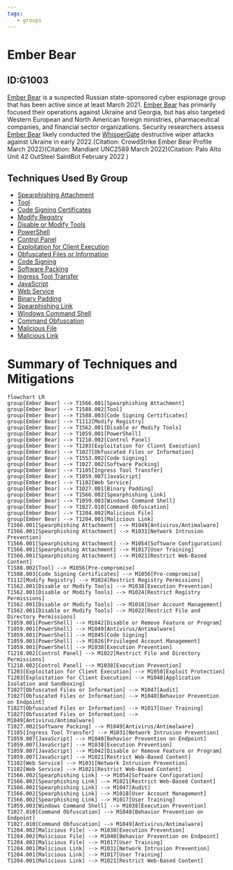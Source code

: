 ```yaml
---
tags:
   - groups
---
```

# Ember Bear
## ID:G1003
[Ember Bear](/mitre/groups/G1003) is a suspected Russian state-sponsored cyber espionage group that has been active since at least March 2021. [Ember Bear](/mitre/groups/G1003) has primarily focused their operations against Ukraine and Georgia, but has also targeted Western European and North American foreign ministries, pharmaceutical companies, and financial sector organizations. Security researchers assess [Ember Bear](/mitre/groups/G1003) likely conducted the [WhisperGate](/mitre/software/S0689) destructive wiper attacks against Ukraine in early 2022.(Citation: CrowdStrike Ember Bear Profile March 2022)(Citation: Mandiant UNC2589 March 2022)(Citation: Palo Alto Unit 42 OutSteel SaintBot February 2022 ) 
## Techniques Used By Group
* [Spearphishing Attachment](/mitre/techniques/T1566/001)
* [Tool](/mitre/techniques/T1588/002)
* [Code Signing Certificates](/mitre/techniques/T1588/003)
* [Modify Registry](/mitre/techniques/T1112)
* [Disable or Modify Tools](/mitre/techniques/T1562/001)
* [PowerShell](/mitre/techniques/T1059/001)
* [Control Panel](/mitre/techniques/T1218/002)
* [Exploitation for Client Execution](/mitre/techniques/T1203)
* [Obfuscated Files or Information](/mitre/techniques/T1027)
* [Code Signing](/mitre/techniques/T1553/002)
* [Software Packing](/mitre/techniques/T1027/002)
* [Ingress Tool Transfer](/mitre/techniques/T1105)
* [JavaScript](/mitre/techniques/T1059/007)
* [Web Service](/mitre/techniques/T1102)
* [Binary Padding](/mitre/techniques/T1027/001)
* [Spearphishing Link](/mitre/techniques/T1566/002)
* [Windows Command Shell](/mitre/techniques/T1059/003)
* [Command Obfuscation](/mitre/techniques/T1027/010)
* [Malicious File](/mitre/techniques/T1204/002)
* [Malicious Link](/mitre/techniques/T1204/001)

# Summary of Techniques and Mitigations
```mermaid
flowchart LR
group[Ember Bear] --> T1566.001[Spearphishing Attachment]
group[Ember Bear] --> T1588.002[Tool]
group[Ember Bear] --> T1588.003[Code Signing Certificates]
group[Ember Bear] --> T1112[Modify Registry]
group[Ember Bear] --> T1562.001[Disable or Modify Tools]
group[Ember Bear] --> T1059.001[PowerShell]
group[Ember Bear] --> T1218.002[Control Panel]
group[Ember Bear] --> T1203[Exploitation for Client Execution]
group[Ember Bear] --> T1027[Obfuscated Files or Information]
group[Ember Bear] --> T1553.002[Code Signing]
group[Ember Bear] --> T1027.002[Software Packing]
group[Ember Bear] --> T1105[Ingress Tool Transfer]
group[Ember Bear] --> T1059.007[JavaScript]
group[Ember Bear] --> T1102[Web Service]
group[Ember Bear] --> T1027.001[Binary Padding]
group[Ember Bear] --> T1566.002[Spearphishing Link]
group[Ember Bear] --> T1059.003[Windows Command Shell]
group[Ember Bear] --> T1027.010[Command Obfuscation]
group[Ember Bear] --> T1204.002[Malicious File]
group[Ember Bear] --> T1204.001[Malicious Link]
T1566.001[Spearphishing Attachment] --> M1049[Antivirus/Antimalware]
T1566.001[Spearphishing Attachment] --> M1031[Network Intrusion Prevention]
T1566.001[Spearphishing Attachment] --> M1054[Software Configuration]
T1566.001[Spearphishing Attachment] --> M1017[User Training]
T1566.001[Spearphishing Attachment] --> M1021[Restrict Web-Based Content]
T1588.002[Tool] --> M1056[Pre-compromise]
T1588.003[Code Signing Certificates] --> M1056[Pre-compromise]
T1112[Modify Registry] --> M1024[Restrict Registry Permissions]
T1562.001[Disable or Modify Tools] --> M1038[Execution Prevention]
T1562.001[Disable or Modify Tools] --> M1024[Restrict Registry Permissions]
T1562.001[Disable or Modify Tools] --> M1018[User Account Management]
T1562.001[Disable or Modify Tools] --> M1022[Restrict File and Directory Permissions]
T1059.001[PowerShell] --> M1042[Disable or Remove Feature or Program]
T1059.001[PowerShell] --> M1049[Antivirus/Antimalware]
T1059.001[PowerShell] --> M1045[Code Signing]
T1059.001[PowerShell] --> M1026[Privileged Account Management]
T1059.001[PowerShell] --> M1038[Execution Prevention]
T1218.002[Control Panel] --> M1022[Restrict File and Directory Permissions]
T1218.002[Control Panel] --> M1038[Execution Prevention]
T1203[Exploitation for Client Execution] --> M1050[Exploit Protection]
T1203[Exploitation for Client Execution] --> M1048[Application Isolation and Sandboxing]
T1027[Obfuscated Files or Information] --> M1047[Audit]
T1027[Obfuscated Files or Information] --> M1040[Behavior Prevention on Endpoint]
T1027[Obfuscated Files or Information] --> M1017[User Training]
T1027[Obfuscated Files or Information] --> M1049[Antivirus/Antimalware]
T1027.002[Software Packing] --> M1049[Antivirus/Antimalware]
T1105[Ingress Tool Transfer] --> M1031[Network Intrusion Prevention]
T1059.007[JavaScript] --> M1040[Behavior Prevention on Endpoint]
T1059.007[JavaScript] --> M1038[Execution Prevention]
T1059.007[JavaScript] --> M1042[Disable or Remove Feature or Program]
T1059.007[JavaScript] --> M1021[Restrict Web-Based Content]
T1102[Web Service] --> M1031[Network Intrusion Prevention]
T1102[Web Service] --> M1021[Restrict Web-Based Content]
T1566.002[Spearphishing Link] --> M1054[Software Configuration]
T1566.002[Spearphishing Link] --> M1021[Restrict Web-Based Content]
T1566.002[Spearphishing Link] --> M1047[Audit]
T1566.002[Spearphishing Link] --> M1018[User Account Management]
T1566.002[Spearphishing Link] --> M1017[User Training]
T1059.003[Windows Command Shell] --> M1038[Execution Prevention]
T1027.010[Command Obfuscation] --> M1040[Behavior Prevention on Endpoint]
T1027.010[Command Obfuscation] --> M1049[Antivirus/Antimalware]
T1204.002[Malicious File] --> M1038[Execution Prevention]
T1204.002[Malicious File] --> M1040[Behavior Prevention on Endpoint]
T1204.002[Malicious File] --> M1017[User Training]
T1204.001[Malicious Link] --> M1031[Network Intrusion Prevention]
T1204.001[Malicious Link] --> M1017[User Training]
T1204.001[Malicious Link] --> M1021[Restrict Web-Based Content]
```